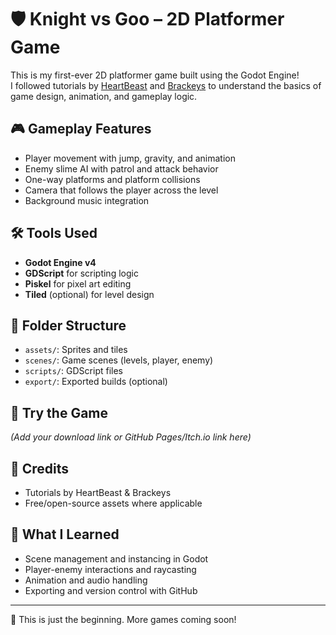 # 🛡️ Knight vs Goo – 2D Platformer Game

This is my first-ever 2D platformer game built using the Godot Engine!  
I followed tutorials by [HeartBeast](https://www.youtube.com/watch?v=LOhfqjmasi0&t=4350s) and [Brackeys](https://www.youtube.com/@Brackeys) to understand the basics of game design, animation, and gameplay logic.

## 🎮 Gameplay Features
- Player movement with jump, gravity, and animation
- Enemy slime AI with patrol and attack behavior
- One-way platforms and platform collisions
- Camera that follows the player across the level
- Background music integration

## 🛠 Tools Used
- **Godot Engine v4**
- **GDScript** for scripting logic
- **Piskel** for pixel art editing
- **Tiled** (optional) for level design

## 📁 Folder Structure
- `assets/`: Sprites and tiles
- `scenes/`: Game scenes (levels, player, enemy)
- `scripts/`: GDScript files
- `export/`: Exported builds (optional)

## 🚀 Try the Game
_(Add your download link or GitHub Pages/Itch.io link here)_

## 🔖 Credits
- Tutorials by HeartBeast & Brackeys
- Free/open-source assets where applicable

## 🧠 What I Learned
- Scene management and instancing in Godot
- Player-enemy interactions and raycasting
- Animation and audio handling
- Exporting and version control with GitHub

---

🎉 This is just the beginning. More games coming soon!

